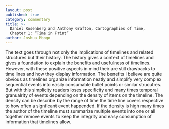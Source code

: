 ```yaml
---
layout: post
published: true
category: commentary
title: >-
  Daniel Rosenberg and Anthony Grafton, Cartographies of Time,
  Chapter 1: “Time in Print”
author: Joshua Mbogo
---
```

The text goes through not only the implications of timelines and related structures but their history. The history gives a context of timelines and gives a foundation to explain the benefits and usefulness of timelines. However, with these positive aspects in mind their are still drawbacks to time lines and how they display information. The benefits I believe are quite obvious as timelines organize information neatly and simplify very complex sequential events into easily consumable bullet points or similar strucutres. But with this simplicity readers loses specificity and many times temporal granualrity of events depending on the density of items on the timeline. The density can be describe by the range of time the time line covers respective to how often a signficant event happended. If the density is high many times the author of the timeline must summarize multiple events into one or all together remove events to keep the integrity and easy consumption of information that timelines allow.
